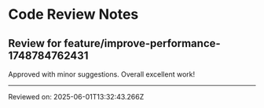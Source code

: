 # Code Review Notes

## Review for feature/improve-performance-1748784762431

Approved with minor suggestions. Overall excellent work!

---
Reviewed on: 2025-06-01T13:32:43.266Z